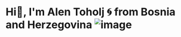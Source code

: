   # Hi👋, I'm Alen Toholj 🌀 from Bosnia and Herzegovina ![image](https://github.com/alentoholj/alentoholj/assets/82238804/26042d26-5d2d-435e-8127-c8dc51ae0cb6)



<!--
**alentoholj/alentoholj** is a ✨ _special_ ✨ repository because its `README.md` (this file) appears on your GitHub profile.

Here are some ideas to get you started:

- 🔭 I’m currently working on ...
- 🌱 I’m currently learning ...
- 👯 I’m looking to collaborate on ...
- 🤔 I’m looking for help with ...
- 💬 Ask me about ...
- 📫 How to reach me: ...
- 😄 Pronouns: ...
- ⚡ Fun fact: ...
-->
